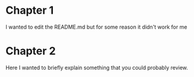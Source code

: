 # Chapter 1
I wanted to edit the README.md but for some reason it didn't work for me

# Chapter 2
Here I wanted to briefly explain something that you could probably review.
